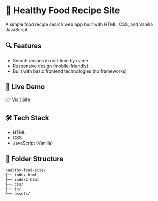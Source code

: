 # 🥗 Healthy Food Recipe Site

A simple food recipe search web app built with HTML, CSS, and Vanilla JavaScript.

## 🔍 Features

- Search recipes in real-time by name
- Responsive design (mobile-friendly)
- Built with basic frontend technologies (no frameworks)

## 🚀 Live Demo

👉 [Visit Site](https://iftekhar932.github.io/healthy-food-site/index2.html)

## 🛠️ Tech Stack

- HTML
- CSS
- JavaScript (Vanilla)

## 📁 Folder Structure

```bash
healthy-food-site/
├── index.html
├── index2.html
├── css/
├── js/
└── assets/
